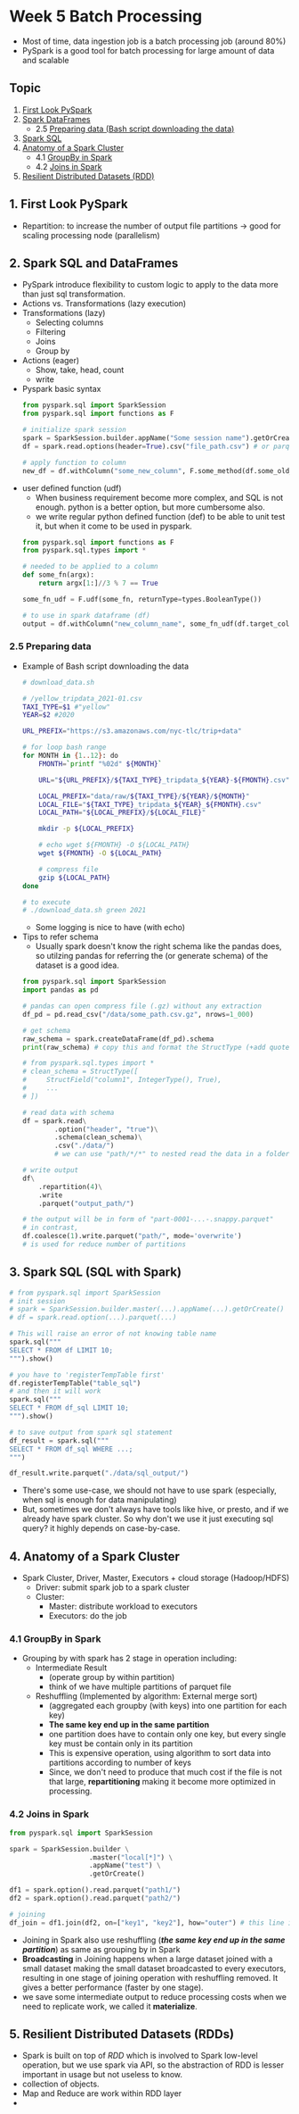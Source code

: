 # Week 5 Batch Processing

- Most of time, data ingestion job is a batch processing job (around 80%)
- PySpark is a good tool for batch processing for large amount of data and scalable

## Topic
1. [First Look PySpark](#1-first-look-pyspark)
2. [Spark DataFrames](#2-spark-sql-and-dataframes)
    - 2.5 [Preparing data (Bash script downloading the data)](#25-preparing-data)
3. [Spark SQL](#3-spark-sql-sql-with-spark)
4. [Anatomy of a Spark Cluster](#4-anatomy-of-a-spark-cluster)
    - 4.1 [GroupBy in Spark](#41-groupby-in-spark)
    - 4.2 [Joins in Spark](#42-joins-in-spark)
5. [Resilient Distributed Datasets (RDD)](#5-resilient-distributed-datasets-rdd)

## 1. First Look PySpark
- Repartition: to increase the number of output file partitions -> good for scaling processing node (parallelism)

## 2. Spark SQL and DataFrames
- PySpark introduce flexibility to custom logic to apply to the data more than just sql transformation.
- Actions vs. Transformations (lazy execution)
- Transformations (lazy)
    - Selecting columns
    - Filtering
    - Joins
    - Group by
- Actions (eager)
    - Show, take, head, count
    - write
- Pyspark basic syntax
    ```python
    from pyspark.sql import SparkSession
    from pyspark.sql import functions as F

    # initialize spark session
    spark = SparkSession.builder.appName("Some session name").getOrCreate()
    df = spark.read.options(header=True).csv("file_path.csv") # or parquet or json whatever

    # apply function to column
    new_df = df.withColumn("some_new_column", F.some_method(df.some_old_column))
    ```
- user defined function (udf)
    - When business requirement become more complex, and SQL is not enough. python is a better option, but more cumbersome also.
    - we write regular python defined function (def) to be able to unit test it, but when it come to be used in pyspark.
    ```python
    from pyspark.sql import functions as F
    from pyspark.sql.types import *
    
    # needed to be applied to a column
    def some_fn(argx):
        return argx[1:]//3 % 7 == True

    some_fn_udf = F.udf(some_fn, returnType=types.BooleanType())

    # to use in spark dataframe (df)
    output = df.withColumn("new_column_name", some_fn_udf(df.target_column))
    ```

### 2.5 Preparing data
- Example of Bash script downloading the data
    ```bash
    # download_data.sh

    # /yellow_tripdata_2021-01.csv
    TAXI_TYPE=$1 #"yellow"
    YEAR=$2 #2020

    URL_PREFIX="https://s3.amazonaws.com/nyc-tlc/trip+data"

    # for loop bash range
    for MONTH in {1..12}: do
        FMONTH=`printf "%02d" ${MONTH}`

        URL="${URL_PREFIX}/${TAXI_TYPE}_tripdata_${YEAR}-${FMONTH}.csv"

        LOCAL_PREFIX="data/raw/${TAXI_TYPE}/${YEAR}/${MONTH}"
        LOCAL_FILE="${TAXI_TYPE}_tripdata_${YEAR}_${FMONTH}.csv"
        LOCAL_PATH="${LOCAL_PREFIX}/${LOCAL_FILE}"

        mkdir -p ${LOCAL_PREFIX}

        # echo wget ${FMONTH} -O ${LOCAL_PATH}
        wget ${FMONTH} -O ${LOCAL_PATH}

        # compress file
        gzip ${LOCAL_PATH}
    done

    # to execute
    # ./download_data.sh green 2021
    ```
    - Some logging is nice to have (with echo)
- Tips to refer schema
    - Usually spark doesn't know the right schema like the pandas does, so utilzing pandas for referring the  (or generate schema) of the dataset is a good idea.
    ```python
    from pyspark.sql import SparkSession
    import pandas as pd
    
    # pandas can open compress file (.gz) without any extraction
    df_pd = pd.read_csv("/data/some_path.csv.gz", nrows=1_000)
    
    # get schema
    raw_schema = spark.createDataFrame(df_pd).schema
    print(raw_schema) # copy this and format the StructType (+add quote + add [] + import pyspark.sql.types + capital boolean)

    # from pyspark.sql.types import *
    # clean_schema = StructType([
    #     StructField("column1", IntegerType(), True),
    #     ...
    # ])

    # read data with schema
    df = spark.read\
            .option("header", "true")\
            .schema(clean_schema)\
            .csv("./data/")
            # we can use "path/*/*" to nested read the data in a folder
    
    # write output
    df\
        .repartition(4)\
        .write
        .parquet("output_path/") 

    # the output will be in form of "part-0001-...-.snappy.parquet"
    # in contrast, 
    df.coalesce(1).write.parquet("path/", mode='overwrite')
    # is used for reduce number of partitions
    ```
## 3. Spark SQL (SQL with Spark)
```python
# from pyspark.sql import SparkSession
# init session
# spark = SparkSession.builder.master(...).appName(...).getOrCreate()
# df = spark.read.option(...).parquet(...)

# This will raise an error of not knowing table name
spark.sql("""
SELECT * FROM df LIMIT 10;
""").show()

# you have to 'registerTempTable first'
df.registerTempTable("table_sql")
# and then it will work
spark.sql("""
SELECT * FROM df_sql LIMIT 10;
""").show()

# to save output from spark sql statement
df_result = spark.sql("""
SELECT * FROM df_sql WHERE ...;
""")

df_result.write.parquet("./data/sql_output/")
```
- There's some use-case, we should not have to use spark (especially, when sql is enough for data manipulating)
- But, sometimes we don't always have tools like hive, or presto, and if we already have spark cluster. So why don't we use it just executing sql query? it highly depends on case-by-case.

## 4. Anatomy of a Spark Cluster
- Spark Cluster, Driver, Master, Executors + cloud storage (Hadoop/HDFS)
    - Driver: submit spark job to a spark cluster
    - Cluster:
        - Master: distribute workload to executors
        - Executors: do the job

### 4.1 GroupBy in Spark
- Grouping by with spark has 2 stage in operation including:
    - Intermediate Result
        - (operate group by within partition)
        - think of we have multiple partitions of parquet file
    - Reshuffling (Implemented by algorithm: External merge sort)
        - (aggregated each groupby (with keys) into one partition for each key)
        - **The same key end up in the same partition**
        - one partition does have to contain only one key, but every single key must be contain only in its partition
        - This is expensive operation, using algorithm to sort data into partitions according to number of keys
        - Since, we don't need to produce that much cost if the file is not that large, **repartitioning** making it become more optimized in processing.
    
### 4.2 Joins in Spark
```python
from pyspark.sql import SparkSession

spark = SparkSession.builder \
                    .master("local[*]") \
                    .appName("test") \
                    .getOrCreate()

df1 = spark.option().read.parquet("path1/")
df2 = spark.option().read.parquet("path2/")

# joining
df_join = df1.join(df2, on=["key1", "key2"], how="outer") # this line is lazy execution
```
- Joining in Spark also use reshuffling (***the same key end up in the same partition***) as same as grouping by in Spark
- **Broadcasting** in Joining happens when a large dataset joined with a small dataset making the small dataset broadcasted to every executors, resulting in one stage of joining operation with reshuffling removed. It gives a better performance (faster by one stage).
- we save some intermediate output to reduce processing costs when we need to replicate work, we called it **materialize**.

 ## 5. Resilient Distributed Datasets (RDDs)
- Spark is built on top of *RDD* which is involved to Spark low-level operation, but we use spark via API, so the abstraction of RDD is lesser important in usage but not useless to know.
- collection of objects.
- Map and Reduce are work within RDD layer
- 